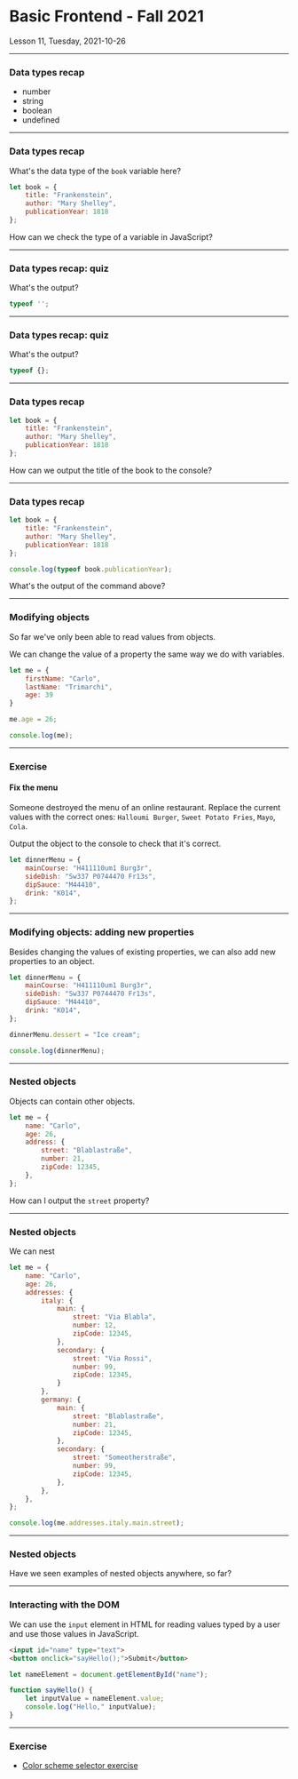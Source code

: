 <!-- .slide: id="lesson11" -->

# Basic Frontend - Fall 2021

Lesson 11, Tuesday, 2021-10-26

---

### Data types recap

- number
- string
- boolean
- undefined

---

### Data types recap

What's the data type of the `book` variable here?

```js
let book = {
    title: "Frankenstein",
    author: "Mary Shelley",
    publicationYear: 1818
};
```

How can we check the type of a variable in JavaScript?
<!-- .element: class="fragment" data-fragment-index="2" -->

---

### Data types recap: quiz

What's the output?

```js
typeof '';
```

---

### Data types recap: quiz

What's the output?

```js
typeof {};
```

---

### Data types recap


```js
let book = {
    title: "Frankenstein",
    author: "Mary Shelley",
    publicationYear: 1818
};
```

How can we output the title of the book to the console?

---

### Data types recap

```js
let book = {
    title: "Frankenstein",
    author: "Mary Shelley",
    publicationYear: 1818
};

console.log(typeof book.publicationYear);
```

What's the output of the command above?

---

### Modifying objects

So far we've only been able to read values from objects.

We can change the value of a property the same way we do with variables.

```js
let me = {
    firstName: "Carlo",
    lastName: "Trimarchi",
    age: 39
}

me.age = 26;

console.log(me);
```

---

### Exercise
#### Fix the menu

Someone destroyed the menu of an online restaurant. Replace the current values with the correct ones: `Halloumi Burger`, `Sweet Potato Fries`, `Mayo`, `Cola`. 

Output the object to the console to check that it's correct.

```js
let dinnerMenu = {
    mainCourse: "H411110um1 Burg3r",
    sideDish: "Sw337 P0744470 Fr13s",
    dipSauce: "M44410",
    drink: "K014",
};
```

---

### Modifying objects: adding new properties

Besides changing the values of existing properties, we can also add new properties to an object.

```js
let dinnerMenu = {
    mainCourse: "H411110um1 Burg3r",
    sideDish: "Sw337 P0744470 Fr13s",
    dipSauce: "M44410",
    drink: "K014",
};

dinnerMenu.dessert = "Ice cream";

console.log(dinnerMenu);
```

---

### Nested objects

Objects can contain other objects.


```js
let me = {
    name: "Carlo",
    age: 26,
    address: {
        street: "Blablastraße",
        number: 21,
        zipCode: 12345,
    },
};
```

How can I output the `street` property?

---

### Nested objects

We can nest 

```js
let me = {
    name: "Carlo",
    age: 26,
    addresses: {
        italy: {
            main: {
                street: "Via Blabla",
                number: 12,
                zipCode: 12345,
            },
            secondary: {
                street: "Via Rossi",
                number: 99,
                zipCode: 12345,
            }
        },
        germany: {
            main: {
                street: "Blablastraße",
                number: 21,
                zipCode: 12345,
            },
            secondary: {
                street: "Someotherstraße",
                number: 99,
                zipCode: 12345,
            },
        },
    },
};

console.log(me.addresses.italy.main.street);
```

---

### Nested objects 

Have we seen examples of nested objects anywhere, so far?

---

### Interacting with the DOM

We can use the `input` element in HTML for reading values typed by a user and use those values in JavaScript.

```html
<input id="name" type="text">
<button onclick="sayHello();">Submit</button>
```

```js
let nameElement = document.getElementById("name");

function sayHello() {
    let inputValue = nameElement.value;
    console.log("Hello," inputValue);
}
```

---

### Exercise


- [Color scheme selector exercise](https://github.com/ReDI-School/js-berlin-2021-fall/tree/main/exercises/2021-10-26/color-scheme-selector)
